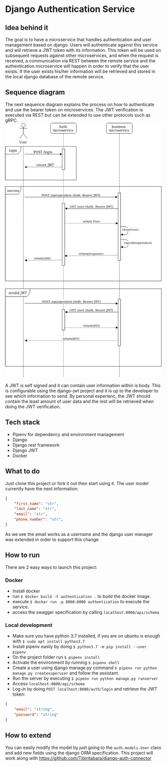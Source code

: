 # Django Authentication Service
## Idea behind it
The goal is to have a microservice that handles authentication and user management based on django. Users will authenticate against this service and will retrieve a JWT token with its information. This token will be used on subsequent requests against other microservices, and when the request is received, a communication via REST between the remote service and the authentication microservice will happen in order to verify that the user exists. If the user exists his/her information will be retrieved and stored in the local django database of the remote service.

## Sequence diagram
The next sequence diagram explains the process on how to authenticate and use the bearer token on microservices. The JWT verification is executed via REST but can be extended to use other protocols such as gRPC.
![sequence-diagram](auth-sequence.png)

A JWT is self signed and it can contain user information within is body. This is configurable using the django-jwt project and it is up to the developer to see which information to send. By personal experienc, the JWT should contain the least amount of user data and the rest will be retrieved when doing the JWT verification.

## Tech stack
* Pipenv for dependency and environment management
* Django
* Django rest framework
* Django JWT
* Docker 

## What to do
Just clone this project or fork it out then start using it. The user model currently have the next information:

```json
{
    "first_name": "str",
    "last_name": "str",
    "email": "str",
    "phone_number": "str",
}
```

As we see the email works as a username and the django user manager was extended in order to support this change.

## How to run
There are 2 easy ways to launch this project:
### Docker
* Install docker
* run `$ docker build -t authentication .` to build the docker image.
* execute `$ docker run -p 8000:8000 authentication` to execute the service.
* access the swagger specification by calling `localhost:8000/api/schema`

### Local development
* Make sure you have python 3.7 installed, if you are on ubuntu is enough with `$ sudo apt install python3.7`
* Install pipenv easily by doing `$ python3.7 -m pip install --user pipenv`
* On the project folder run `$ pipenv install`
* Activate the environment by running `$ pipenv shell`
* Create a user using django manage.py command `$ pipenv run python manage.py createsuperuser` and follow the assistant.
* Run the server by executing `$ pipenv run python manage.py runserver`
* Access `localhost:8000/api/schema`
* Log-in by doing `POST localhost:8000/auth/login` and retrieve the JWT token:
```json
{
    "email": "string",
    "password": "string"
}
```


## How to extend
You can easily modify the model by just going to the `auth.models.User` class and add new fields using the django ORM specification. This project will work along with https://github.com/Tibiritabara/django-auth-connector